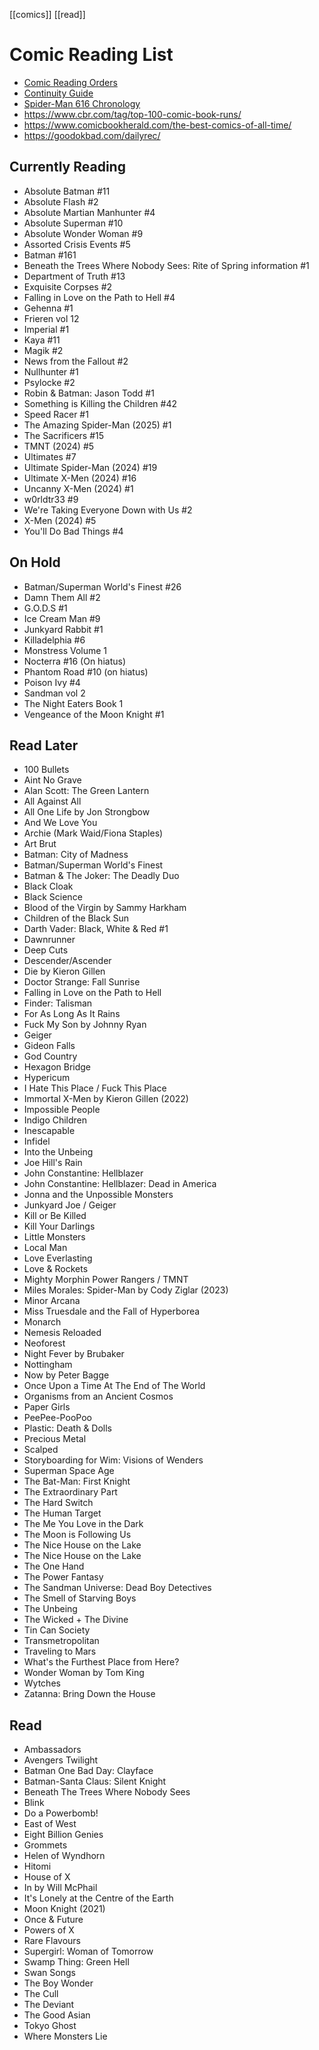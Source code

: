 [[comics]] [[read]]
# Comic Reading List
- [Comic Reading Orders](https://comicbookreadingorders.com/)
- [Continuity Guide](https://www.continuityguide.net)
- [Spider-Man 616 Chronology](https://docs.google.com/spreadsheets/d/1z_Ug8gASt3NFLDSXKn7-XOuPLhbemez55798BRL7t-k)
- https://www.cbr.com/tag/top-100-comic-book-runs/
- https://www.comicbookherald.com/the-best-comics-of-all-time/
- https://goodokbad.com/dailyrec/
## Currently Reading
- Absolute Batman #11
- Absolute Flash #2
- Absolute Martian Manhunter #4
- Absolute Superman #10
- Absolute Wonder Woman #9
- Assorted Crisis Events #5
- Batman #161
- Beneath the Trees Where Nobody Sees: Rite of Spring information #1
- Department of Truth #13
- Exquisite Corpses #2
- Falling in Love on the Path to Hell #4
- Gehenna #1
- Frieren vol 12
- Imperial #1
- Kaya #11
- Magik #2
- News from the Fallout #2
- Nullhunter #1
- Psylocke #2
- Robin & Batman: Jason Todd #1
- Something is Killing the Children #42
- Speed Racer #1
- The Amazing Spider-Man (2025) #1
- The Sacrificers #15
- TMNT (2024) #5
- Ultimates #7
- Ultimate Spider-Man (2024) #19
- Ultimate X-Men (2024) #16
- Uncanny X-Men (2024) #1
- w0rldtr33 #9
- We're Taking Everyone Down with Us #2
- X-Men (2024) #5
- You'll Do Bad Things #4
## On Hold
- Batman/Superman World's Finest #26
- Damn Them All #2
- G.O.D.S #1
- Ice Cream Man #9
- Junkyard Rabbit #1
- Killadelphia #6
- Monstress Volume 1
- Nocterra #16 (On hiatus)
- Phantom Road #10 (on hiatus)
- Poison Ivy #4
- Sandman vol 2
- The Night Eaters Book 1
- Vengeance of the Moon Knight #1
## Read Later
- 100 Bullets
- Aint No Grave
- Alan Scott: The Green Lantern
- All Against All
- All One Life by Jon Strongbow
- And We Love You
- Archie (Mark Waid/Fiona Staples)
- Art Brut
- Batman: City of Madness
- Batman/Superman World's Finest
- Batman & The Joker: The Deadly Duo
- Black Cloak
- Black Science
- Blood of the Virgin by Sammy Harkham
- Children of the Black Sun
- Darth Vader: Black, White & Red #1
- Dawnrunner
- Deep Cuts
- Descender/Ascender
- Die by Kieron Gillen
- Doctor Strange: Fall Sunrise
- Falling in Love on the Path to Hell
- Finder: Talisman
- For As Long As It Rains
- Fuck My Son by Johnny Ryan
- Geiger
- Gideon Falls
- God Country
- Hexagon Bridge
- Hypericum
- I Hate This Place / Fuck This Place
- Immortal X-Men by Kieron Gillen (2022)
- Impossible People
- Indigo Children
- Inescapable
- Infidel
- Into the Unbeing
- Joe Hill's Rain
- John Constantine: Hellblazer
- John Constantine: Hellblazer: Dead in America
- Jonna and the Unpossible Monsters
- Junkyard Joe / Geiger
- Kill or Be Killed
- Kill Your Darlings
- Little Monsters
- Local Man
- Love Everlasting
- Love & Rockets
- Mighty Morphin Power Rangers / TMNT
- Miles Morales: Spider-Man by Cody Ziglar (2023)
- Minor Arcana
- Miss Truesdale and the Fall of Hyperborea
- Monarch
- Nemesis Reloaded
- Neoforest
- Night Fever by Brubaker
- Nottingham
- Now by Peter Bagge
- Once Upon a Time At The End of The World
- Organisms from an Ancient Cosmos
- Paper Girls
- PeePee-PooPoo
- Plastic: Death & Dolls
- Precious Metal
- Scalped
- Storyboarding for Wim: Visions of Wenders
- Superman Space Age
- The Bat-Man: First Knight
- The Extraordinary Part
- The Hard Switch
- The Human Target
- The Me You Love in the Dark
- The Moon is Following Us
- The Nice House on the Lake
- The Nice House on the Lake
- The One Hand
- The Power Fantasy
- The Sandman Universe: Dead Boy Detectives
- The Smell of Starving Boys
- The Unbeing
- The Wicked + The Divine
- Tin Can Society
- Transmetropolitan
- Traveling to Mars
- What's the Furthest Place from Here?
- Wonder Woman by Tom King
- Wytches
- Zatanna: Bring Down the House
## Read
- Ambassadors
- Avengers Twilight
- Batman One Bad Day: Clayface
- Batman-Santa Claus: Silent Knight
- Beneath The Trees Where Nobody Sees
- Blink
- Do a Powerbomb!
- East of West
- Eight Billion Genies
- Grommets
- Helen of Wyndhorn
- Hitomi
- House of X
- In by Will McPhail
- It's Lonely at the Centre of the Earth
-  Moon Knight (2021)
- Once & Future
- Powers of X
- Rare Flavours
- Supergirl: Woman of Tomorrow
- Swamp Thing: Green Hell
- Swan Songs
- The Boy Wonder
- The Cull
- The Deviant
- The Good Asian
- Tokyo Ghost
- Where Monsters Lie